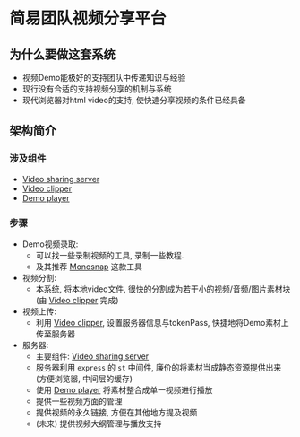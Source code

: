 # 简易团队视频分享平台

## 为什么要做这套系统

- 视频Demo能极好的支持团队中传递知识与经验
- 现行没有合适的支持视频分享的机制与系统
- 现代浏览器对html video的支持, 使快速分享视频的条件已经具备

## 架构简介

### 涉及组件

- [Video sharing server]
- [Video clipper]
- [Demo player]

### 步骤

- Demo视频录取:
    - 可以找一些录制视频的工具, 录制一些教程.
    - 及其推荐 [Monosnap] 这款工具
- 视频分割:
    - 本系统, 将本地video文件, 很快的分割成为若干小的视频/音频/图片素材块 (由 [Video clipper] 完成)
- 视频上传:
    - 利用 [Video clipper], 设置服务器信息与tokenPass, 快捷地将Demo素材上传至服务器
- 服务器:
    - 主要组件: [Video sharing server]
    - 服务器利用 `express` 的 `st` 中间件, 廉价的将素材当成静态资源提供出来 (方便浏览器, 中间层的缓存)
    - 使用 [Demo player] 将素材整合成单一视频进行播放
    - 提供一些视频方面的管理
    - 提供视频的永久链接, 方便在其他地方提及视频
    - (未来) 提供视频大纲管理与播放支持


[Monosnap]: http://www.monosnap.com/welcome
[Video sharing server]: https://github.com/be-fe/befe-video-sharing-server
[Video clipper]: https://github.com/be-fe/video-clipper
[Demo player]: https://github.com/be-fe/demo-player